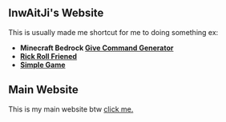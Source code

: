## InwAitJi's Website
This is usually made me shortcut for me to doing something ex:

- __Minecraft Bedrock [Give Command Generator](https://lnwaitji.github.io/givegen/)__
- __[Rick Roll Friened](https://lnwaitji.github.io/database/)__
- __[Simple Game](https://lnwaitji.github.io/game)__

## Main Website
This is my main website btw [click me.](https://lnwaitji.github.io)
